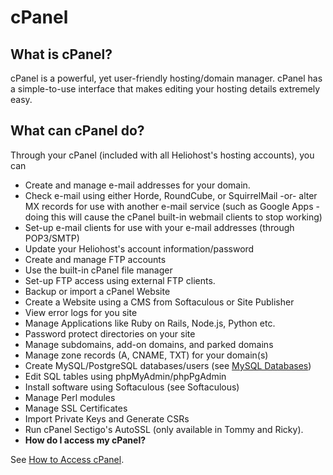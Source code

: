# cPanel

## What is cPanel?

cPanel is a powerful, yet user-friendly hosting/domain manager. cPanel has a simple-to-use interface that makes editing your hosting details extremely easy.

## What can cPanel do?

Through your cPanel \(included with all Heliohost's hosting accounts\), you can

* Create and manage e-mail addresses for your domain.
* Check e-mail using either Horde, RoundCube, or SquirrelMail -or- alter MX records for use with another e-mail service \(such as Google Apps - doing this will cause the cPanel built-in webmail clients to stop working\)
* Set-up e-mail clients for use with your e-mail addresses \(through POP3/SMTP\)
* Update your Heliohost's account information/password
* Create and manage FTP accounts
* Use the built-in cPanel file manager
* Set-up FTP access using external FTP clients.
* Backup or import a cPanel Website
* Create a Website using a CMS from Softaculous or Site Publisher
* View error logs for you site
* Manage Applications like Ruby on Rails, Node.js, Python etc.
* Password protect directories on your site
* Manage subdomains, add-on domains, and parked domains
* Manage zone records \(A, CNAME, TXT\) for your domain\(s\)
* Create MySQL/PostgreSQL databases/users \(see [MySQL Databases](../management/mysql.md)\)
* Edit SQL tables using phpMyAdmin/phpPgAdmin
* Install software using Softaculous \(see Softaculous\)
* Manage Perl modules
* Manage SSL Certificates
* Import Private Keys and Generate CSRs
* Run cPanel Sectigo's AutoSSL \(only available in Tommy and Ricky\).
* **How do I access my cPanel?**

See [How to Access cPanel](../tutorials/how-to-access-cpanel.md).

